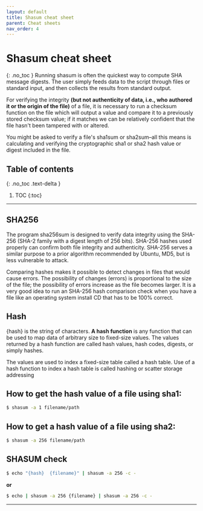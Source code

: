 ```yaml
---
layout: default
title: Shasum cheat sheet
parent: Cheat sheets
nav_order: 4
---
```

# Shasum cheat sheet
{: .no_toc }
Running shasum is often the quickest way to compute SHA message digests. The user simply feeds data to the script
through files or standard input, and then collects the results from standard output.

For verifying the integrity **(but not authenticity of data, i.e., who authored it or the origin of the file)** of a file,
it is necessary to run a checksum function on the file which will output a value and compare it to a previously stored
checksum value; if it matches we can be relatively confident that the file hasn't been tampered with or altered.

You might be asked to verify a file's sha1sum or sha2sum–all this means is calculating and verifying the cryptographic
sha1 or sha2 hash value or digest included in the file.

## Table of contents
{: .no_toc .text-delta }

1. TOC
{:toc}

---

## SHA256
The program sha256sum is designed to verify data integrity using the SHA-256 (SHA-2 family with a digest length of
256 bits). SHA-256 hashes used properly can confirm both file integrity and authenticity. SHA-256 serves a similar
purpose to a prior algorithm recommended by Ubuntu, MD5, but is less vulnerable to attack.

Comparing hashes makes it possible to detect changes in files that would cause errors. The possibility of changes
(errors) is proportional to the size of the file; the possibility of errors increase as the file becomes larger.
It is a very good idea to run an SHA-256 hash comparison check when you have a file like an operating system install
CD that has to be 100% correct.

## Hash
{hash} is the string of characters. **A hash function** is any function that can be used to map data of arbitrary size to
fixed-size values. The values returned by a hash function are called hash values, hash codes, digests, or simply hashes.

The values are used to index a fixed-size table called a hash table. Use of a hash function to index a hash table
is called hashing or scatter storage addressing

## How to get the hash value of a file using sha1:
```sh
$ shasum -a 1 filename/path
```

## How to get a hash value of a file using sha2:
```sh
$ shasum -a 256 filename/path
```

## SHASUM check
```sh
$ echo "{hash}  {filename}" | shasum -a 256 -c -
```
**or**

```sh
$ echo | shasum -a 256 {filename} | shasum -a 256 -c -
```
---


